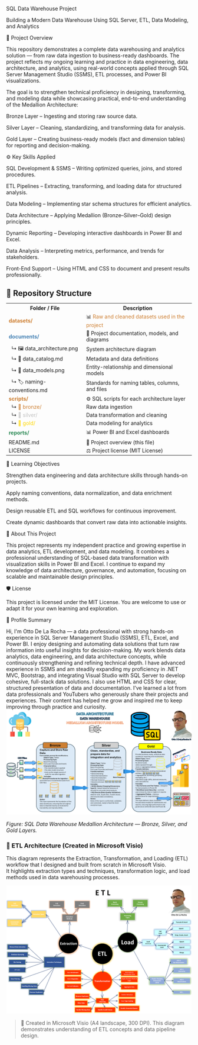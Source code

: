 SQL Data Warehouse Project

Building a Modern Data Warehouse Using SQL Server, ETL, Data Modeling, and Analytics

📘 Project Overview

This repository demonstrates a complete data warehousing and analytics solution — from raw data ingestion to business-ready dashboards.
The project reflects my ongoing learning and practice in data engineering, data architecture, and analytics, using real-world concepts applied through SQL Server Management Studio (SSMS), ETL processes, and Power BI visualizations.

The goal is to strengthen technical proficiency in designing, transforming, and modeling data while showcasing practical, end-to-end understanding of the Medallion Architecture:

Bronze Layer – Ingesting and storing raw source data.

Silver Layer – Cleaning, standardizing, and transforming data for analysis.

Gold Layer – Creating business-ready models (fact and dimension tables) for reporting and decision-making.

⚙️ Key Skills Applied

SQL Development & SSMS – Writing optimized queries, joins, and stored procedures.

ETL Pipelines – Extracting, transforming, and loading data for structured analysis.

Data Modeling – Implementing star schema structures for efficient analytics.

Data Architecture – Applying Medallion (Bronze–Silver–Gold) design principles.

Dynamic Reporting – Developing interactive dashboards in Power BI and Excel.

Data Analysis – Interpreting metrics, performance, and trends for stakeholders.

Front-End Support – Using HTML and CSS to document and present results professionally.

<h2 style="border-bottom:none; margin-bottom:10px;">🧩 Repository Structure</h2>


<table>
  <tr>
    <th>Folder / File</th>
    <th>Description</th>
  </tr>

  <tr>
    <td><b style="color:#cd7f32;">datasets/</b></td>
    <td>📊 <span style="color:#cd7f32;">Raw and cleaned datasets used in the project</span></td>
  </tr>

  <tr>
    <td><b style="color:#4682b4;">documents/</b></td>
    <td>📂 Project documentation, models, and diagrams</td>
  </tr>

  <tr>
    <td>&nbsp;&nbsp;↳ 🖼️ data_architecture.png</td>
    <td>System architecture diagram</td>
  </tr>
  <tr>
    <td>&nbsp;&nbsp;↳ 📘 data_catalog.md</td>
    <td>Metadata and data definitions</td>
  </tr>
  <tr>
    <td>&nbsp;&nbsp;↳ 🧩 data_models.png</td>
    <td>Entity-relationship and dimensional models</td>
  </tr>
  <tr>
    <td>&nbsp;&nbsp;↳ 🏷️ naming-conventions.md</td>
    <td>Standards for naming tables, columns, and files</td>
  </tr>

  <tr>
    <td><b style="color:#cd7f32;">scripts/</b></td>
    <td>⚙️ SQL scripts for each architecture layer</td>
  </tr>
  <tr>
    <td>&nbsp;&nbsp;↳ <span style="color:#cd7f32;">🥉 bronze/</span></td>
    <td>Raw data ingestion</td>
  </tr>
  <tr>
    <td>&nbsp;&nbsp;↳ <span style="color:#c0c0c0;">🥈 silver/</span></td>
    <td>Data transformation and cleaning</td>
  </tr>
  <tr>
    <td>&nbsp;&nbsp;↳ <span style="color:#ffd700;">🥇 gold/</span></td>
    <td>Data modeling for analytics</td>
  </tr>

  <tr>
    <td><b style="color:#2e8b57;">reports/</b></td>
    <td>📊 Power BI and Excel dashboards</td>
  </tr>

  <tr>
    <td>README.md</td>
    <td>🧾 Project overview (this file)</td>
  </tr>

  <tr>
    <td>LICENSE</td>
    <td>⚖️ Project license (MIT License)</td>
  </tr>
</table>



🎯 Learning Objectives

Strengthen data engineering and data architecture skills through hands-on projects.

Apply naming conventions, data normalization, and data enrichment methods.

Design reusable ETL and SQL workflows for continuous improvement.

Create dynamic dashboards that convert raw data into actionable insights.

🌟 About This Project

This project represents my independent practice and growing expertise in data analytics, ETL development, and data modeling.
It combines a professional understanding of SQL-based data transformation with visualization skills in Power BI and Excel.
I continue to expand my knowledge of data architecture, governance, and automation, focusing on scalable and maintainable design principles.

🛡️ License

This project is licensed under the MIT License.
You are welcome to use or adapt it for your own learning and exploration.

👤 Profile Summary

Hi, I'm Otto De La Rocha — a data professional with strong hands-on experience in SQL Server Management Studio (SSMS), ETL, Excel, and Power BI.
I enjoy designing and automating data solutions that turn raw information into useful insights for decision-making.
My work blends data analytics, data engineering, and data architecture concepts, while continuously strengthening and refining technical depth.
I have advanced experience in SSMS and am steadily expanding my proficiency in .NET MVC, Bootstrap, and integrating Visual Studio with SQL Server to develop cohesive, full-stack data solutions.
I also use HTML and CSS for clear, structured presentation of data and documentation.
I’ve learned a lot from data professionals and YouTubers who generously share their projects and experiences. 
Their content has helped me grow and inspired me to keep improving through practice and curiosity.
![Medallion Architecture Model](Documents/Data_Architecture_Model.png)

*Figure: SQL Data Warehouse Medallion Architecture — Bronze, Silver, and Gold Layers.*

### 🧠 ETL Architecture (Created in Microsoft Visio)

This diagram represents the Extraction, Transformation, and Loading (ETL) workflow that I designed and built from scratch in Microsoft Visio.  
It highlights extraction types and techniques, transformation logic, and load methods used in data warehousing processes.

![ETL Architecture - Microsoft Visio](Documents/ETL%20Modeling.png)

> 🧩 Created in Microsoft Visio (A4 landscape, 300 DPI). This diagram demonstrates understanding of ETL concepts and data pipeline design.
